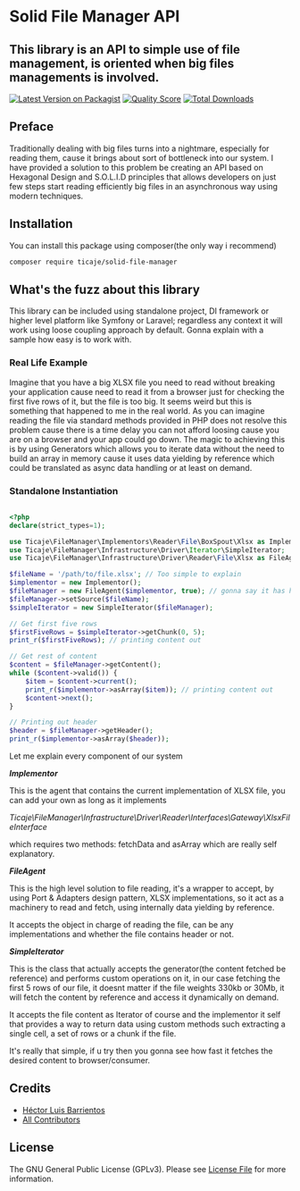 # Solid File Manager API
## This library is an API to simple use of file management, is oriented when big files managements is involved.

[![Latest Version on Packagist](https://img.shields.io/packagist/v/ticaje/solid-file-manager.svg?style=flat-square)](https://packagist.org/packages/ticaje/solid-file-manager)
[![Quality Score](https://img.shields.io/scrutinizer/g/ticaje/fileManager.svg?style=flat-square)](https://scrutinizer-ci.com/g/ticaje/fileManager)
[![Total Downloads](https://img.shields.io/packagist/dt/ticaje/solid-file-manager.svg?style=flat-square)](https://packagist.org/packages/ticaje/solid-file-manager)

## Preface

Traditionally dealing with big files turns into a nightmare, especially for reading them, cause it brings about sort of bottleneck into our system.
I have provided a solution to this problem be creating an API based on Hexagonal Design and S.O.L.I.D principles that allows developers on just few
steps start reading efficiently big files in an asynchronous way using modern techniques.

## Installation

You can install this package using composer(the only way i recommend)

```bash
composer require ticaje/solid-file-manager
```

## What's the fuzz about this library

This library can be included using standalone project, DI framework or higher level platform like Symfony or Laravel; regardless any context it will work
using loose coupling approach by default. Gonna explain with a sample how easy is to work with.

### Real Life Example 

Imagine that you have a big XLSX file you need to read without breaking your application cause need to read it from a browser just for checking the first five rows of it, 
but the file is too big. It seems weird but this is something that happened to me in the real world. As you can imagine reading the file via standard methods provided in PHP
does not resolve this problem cause there is a time delay you can not afford loosing cause you are on a browser and your app could go down.
The magic to achieving this is by using Generators which allows you to iterate data without the need to build an array in memory cause it uses data yielding by reference
which could be translated as async data handling or at least on demand.

### Standalone Instantiation

```php

<?php
declare(strict_types=1);

use Ticaje\FileManager\Implementors\Reader\File\BoxSpout\Xlsx as Implementor;
use Ticaje\FileManager\Infrastructure\Driver\Iterator\SimpleIterator;
use Ticaje\FileManager\Infrastructure\Driver\Reader\File\Xlsx as FileAgent;

$fileName = '/path/to/file.xlsx'; // Too simple to explain
$implementor = new Implementor();
$fileManager = new FileAgent($implementor, true); // gonna say it has header
$fileManager->setSource($fileName);
$simpleIterator = new SimpleIterator($fileManager);

// Get first five rows
$firstFiveRows = $simpleIterator->getChunk(0, 5);
print_r($firstFiveRows); // printing content out

// Get rest of content
$content = $fileManager->getContent();
while ($content->valid()) {
    $item = $content->current();
    print_r($implementor->asArray($item)); // printing content out
    $content->next();
}

// Printing out header
$header = $fileManager->getHeader();
print_r($implementor->asArray($header));

```

Let me explain every component of our system

___Implementor___

This is the agent that contains the current implementation of XLSX file, you can add your own as long as it implements 

_Ticaje\FileManager\Infrastructure\Driver\Reader\Interfaces\Gateway\XlsxFileInterface_

which requires two methods: fetchData and asArray which are really self explanatory.

___FileAgent___

This is the high level solution to file reading, it's a wrapper to accept, by using Port & Adapters design pattern, XLSX implementations, so it act as a machinery
to read and fetch, using internally data yielding by reference.

It accepts the object in charge of reading the file, can be any implementations and whether the file contains header or not.


___SimpleIterator___

This is the class that actually accepts the generator(the content fetched be reference) and performs custom operations on it, in our case fetching the first 5 rows of our file,
it doesnt matter if the file weights 330kb or 30Mb, it will fetch the content by reference and access it dynamically on demand.

It accepts the file content as Iterator of course and the implementor it self that provides a way to return data using custom methods such extracting a single cell, a set of rows or a chunk if the file.

It's really that simple, if u try then you gonna see how fast it fetches the desired content to browser/consumer.

## Credits

- [Héctor Luis Barrientos](https://github.com/ticaje)
- [All Contributors](../../contributors)

## License

The GNU General Public License (GPLv3). Please see [License File](LICENSE) for more information.
